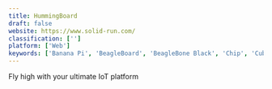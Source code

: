 ```yaml
---
title: HummingBoard
draft: false 
website: https://www.solid-run.com/
classification: ['']
platform: ['Web']
keywords: ['Banana Pi', 'BeagleBoard', 'BeagleBone Black', 'Chip', 'Cubieboard', 'ESPRESSObin', 'Intel NUC', 'Lattepanda', 'Mac Mini', 'Minnow Board', 'MinnowBoard Max', 'Novasom Industries M7', 'OLinuXino', 'Odroid', 'Orange Pi', 'Radxa Rock', 'Raspberry Pi', 'Raspberry Pi 3 Model B', 'UDOO']
---
```

Fly high with your ultimate IoT platform
